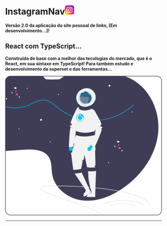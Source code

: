 # InstagramNav<img height="30" src="./public/icons/instagram.png">

**Versão 2.0 da aplicação do site pessoal de links, [Em desenvolvimento...]!**

## React com TypeScript...

**Construída de base com a melhor das tecologias do mercado, que é o React, em sua sintaxe em TypeScript! Para também estudo e desenvolvimento da superset e das ferramentas...**

<img src="./src/assets/talkToMoon.svg">

---
